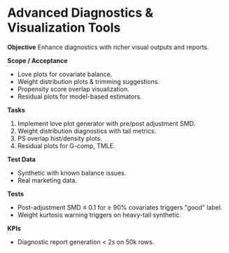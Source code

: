 # Advanced Diagnostics & Visualization Tools

**Objective**
Enhance diagnostics with richer visual outputs and reports.

**Scope / Acceptance**
- Love plots for covariate balance.
- Weight distribution plots & trimming suggestions.
- Propensity score overlap visualization.
- Residual plots for model-based estimators.

**Tasks**
1. Implement love plot generator with pre/post adjustment SMD.
2. Weight distribution diagnostics with tail metrics.
3. PS overlap hist/density plots.
4. Residual plots for G-comp, TMLE.

**Test Data**
- Synthetic with known balance issues.
- Real marketing data.

**Tests**
- Post-adjustment SMD ≤ 0.1 for ≥ 90% covariates triggers "good" label.
- Weight kurtosis warning triggers on heavy-tail synthetic.

**KPIs**
- Diagnostic report generation < 2s on 50k rows.
